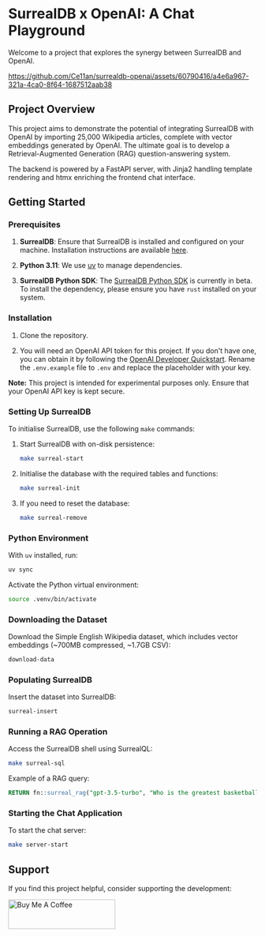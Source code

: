 # SurrealDB x OpenAI: A Chat Playground

Welcome to a project that explores the synergy between SurrealDB and OpenAI.

https://github.com/Ce11an/surrealdb-openai/assets/60790416/a4e6a967-321a-4ca0-8f64-1687512aab38

## Project Overview

This project aims to demonstrate the potential of integrating SurrealDB with OpenAI by importing 25,000 Wikipedia articles, complete with vector embeddings generated by OpenAI. The ultimate goal is to develop a Retrieval-Augmented Generation (RAG) question-answering system.

The backend is powered by a FastAPI server, with Jinja2 handling template rendering and htmx enriching the frontend chat interface.

## Getting Started

### Prerequisites

1. **SurrealDB**: Ensure that SurrealDB is installed and configured on your machine. Installation instructions are available [here](https://surrealdb.com/install).

2. **Python 3.11**: We use [uv](https://docs.astral.sh/uv/) to manage dependencies.

3. **SurrealDB Python SDK**: The [SurrealDB Python SDK](https://github.com/surrealdb/surrealdb.py/tree/main) is currently in beta. To install the dependency, please ensure you have `rust` installed on your system.

### Installation

1. Clone the repository.

2. You will need an OpenAI API token for this project. If you don't have one, you can obtain it by following the [OpenAI Developer Quickstart](https://platform.openai.com/docs/quickstart). Rename the `.env.example` file to `.env` and replace the placeholder with your key.

**Note:** This project is intended for experimental purposes only. Ensure that your OpenAI API key is kept secure.

### Setting Up SurrealDB

To initialise SurrealDB, use the following `make` commands:

1. Start SurrealDB with on-disk persistence:

   ```bash
   make surreal-start
   ```

2. Initialise the database with the required tables and functions:

   ```bash
   make surreal-init
   ```

3. If you need to reset the database:

   ```bash
   make surreal-remove
   ```

### Python Environment

With `uv` installed, run:

```bash
uv sync
```

Activate the Python virtual environment:

```bash
source .venv/bin/activate
```

### Downloading the Dataset

Download the Simple English Wikipedia dataset, which includes vector embeddings (~700MB compressed, ~1.7GB CSV):

```bash
download-data
```

### Populating SurrealDB

Insert the dataset into SurrealDB:

```bash
surreal-insert
```

### Running a RAG Operation

Access the SurrealDB shell using SurrealQL:

```bash
make surreal-sql
```

Example of a RAG query:

```sql
RETURN fn::surreal_rag("gpt-3.5-turbo", "Who is the greatest basketball player of all time?", 0.85, 0.5);
```

### Starting the Chat Application

To start the chat server:

```bash
make server-start
```

## Support

If you find this project helpful, consider supporting the development:

<a href="https://www.buymeacoffee.com/ce11an" target="_blank"><img src="https://cdn.buymeacoffee.com/buttons/v2/default-yellow.png" alt="Buy Me A Coffee" style="height: 60px !important;width: 217px !important;" ></a>


